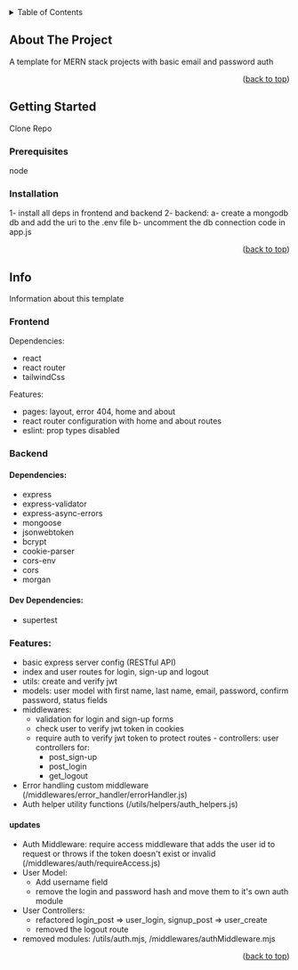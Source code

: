 <!-- TABLE OF CONTENTS -->
<details>
  <summary>Table of Contents</summary>
  <ol>
    <li>
      <a href="#about-the-project">About The Project</a>
    </li>
    <li>
      <a href="#getting-started">Getting Started</a>
      <ul>
        <li><a href="#prerequisites">Prerequisites</a></li>
        <li><a href="#installation">Installation</a></li>
      </ul>
    </li>
     <li>
      <a href="#info">Info</a>
      <ul>
        <li><a href="#frontend">frontend</a></li>
        <li><a href="#backend">backend</a></li>
      </ul>
    </li>
  </ol>
</details>

<!-- ABOUT THE PROJECT -->

## About The Project

A template for MERN stack projects with basic email and password auth

<p align="right">(<a href="#readme-top">back to top</a>)</p>

<!-- GETTING STARTED -->

## Getting Started

Clone Repo

### Prerequisites

node

### Installation

1- install all deps in frontend and backend
2- backend:
a- create a mongodb db and add the uri to the .env file
b- uncomment the db connection code in app.js

<p align="right">(<a href="#readme-top">back to top</a>)</p>

## Info

Information about this template

### Frontend

Dependencies:

-   react
-   react router
-   tailwindCss

Features:

-   pages: layout, error 404, home and about
-   react router configuration with home and about routes
-   eslint: prop types disabled

### Backend

#### Dependencies:

-   express
-   express-validator
-   express-async-errors
-   mongoose
-   jsonwebtoken
-   bcrypt
-   cookie-parser
-   cors-env
-   cors
-   morgan

#### Dev Dependencies:

-   supertest

### Features:

-   basic express server config (RESTful API)
-   index and user routes for login, sign-up and logout
-   utils: create and verify jwt
-   models: user model with first name, last name, email, password, confirm password, status fields
-   middlewares:
    -   validation for login and sign-up forms
    -   check user to verify jwt token in cookies
    -   require auth to verify jwt token to protect routes - controllers: user controllers for:
        -   post_sign-up
        -   post_login
        -   get_logout
-   Error handling custom middleware (/middlewares/error_handler/errorHandler.js)
-   Auth helper utility functions (/utils/helpers/auth_helpers.js)

#### updates

-   Auth Middleware: require access middleware that adds the user id to request or throws if the token doesn't exist or invalid (/middlewares/auth/requireAccess.js)
-   User Model:
    -   Add username field
    -   remove the login and password hash and move them to it's own auth module
-   User Controllers:
    -   refactored login_post => user_login, signup_post => user_create
    -   removed the logout route
-   removed modules: /utils/auth.mjs, /middlewares/authMiddleware.mjs

<p align="right">(<a href="#readme-top">back to top</a>)</p>
